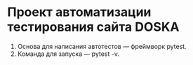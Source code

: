 # Проект автоматизации тестирования сайта DOSKA
1. Основа для написания автотестов — фреймворк pytest.
2. Команда для запуска — pytest -v.